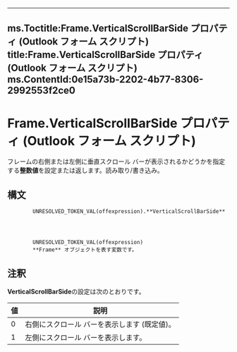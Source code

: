 

---
ms.Toctitle:Frame.VerticalScrollBarSide プロパティ (Outlook フォーム スクリプト)
title:Frame.VerticalScrollBarSide プロパティ (Outlook フォーム スクリプト)
ms.ContentId:0e15a73b-2202-4b77-8306-2992553f2ce0
---
# Frame.VerticalScrollBarSide プロパティ (Outlook フォーム スクリプト)




フレームの右側または左側に垂直スクロール バーが表示されるかどうかを指定する**整数値**を設定または返します。読み取り/書き込み。

## 構文

            UNRESOLVED_TOKEN_VAL(offexpression).**VerticalScrollBarSide**




            UNRESOLVED_TOKEN_VAL(offexpression)
            **Frame** オブジェクトを表す変数です。



## 注釈
**VerticalScrollBarSide**の設定は次のとおりです。

|**値**|**説明**|
|---|---|
|0|右側にスクロール バーを表示します (既定値)。|
|1|左側にスクロール バーを表示します。|




